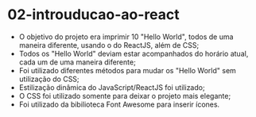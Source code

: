# 02-introuducao-ao-react

* O objetivo do projeto era imprimir 10 "Hello World", todos de uma maneira diferente, usando o do ReactJS, além de CSS;
* Todos os "Hello World" deviam estar acompanhados do horário atual, cada um de uma maneira diferente;
* Foi utilizado diferentes métodos para mudar os "Hello World" sem utilização do CSS;
* Estilização dinâmica do JavaScript/ReactJS foi utilizado;
* O CSS foi utilizado somente para deixar o projeto mais elegante;
* Foi utilizado da bibilioteca Font Awesome para inserir ícones.
